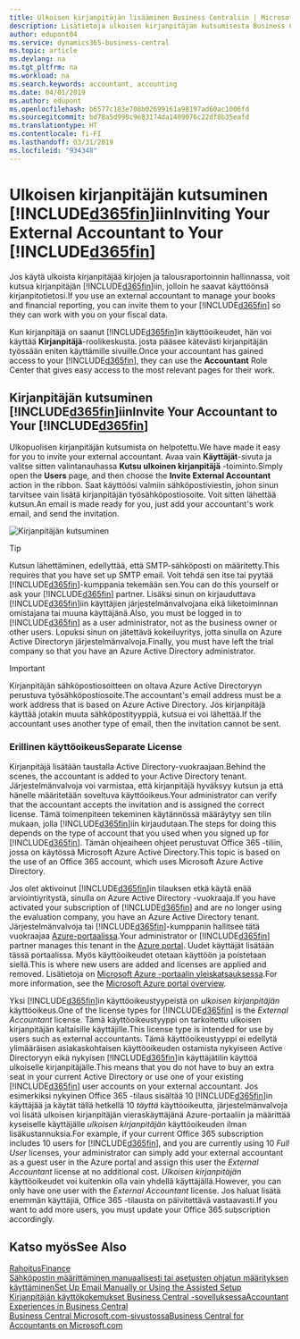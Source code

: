 ```yaml
---
title: Ulkoisen kirjanpitäjän lisääminen Business Centraliin | Microsoft Docs
description: Lisätietoja ulkoisen kirjanpitäjän kutsumisesta Business Central -sovellukseen.
author: edupont04
ms.service: dynamics365-business-central
ms.topic: article
ms.devlang: na
ms.tgt_pltfrm: na
ms.workload: na
ms.search.keywords: accountant, accounting
ms.date: 04/01/2019
ms.author: edupont
ms.openlocfilehash: b6577c183e708b02699161a98197ad60ac1006fd
ms.sourcegitcommit: bd78a5d990c9e83174da1409076c22df8b35eafd
ms.translationtype: HT
ms.contentlocale: fi-FI
ms.lasthandoff: 03/31/2019
ms.locfileid: "934348"
---
```

# <a name="inviting-your-external-accountant-to-your-included365finincludesd365finmdmd"></a><span data-ttu-id="c1177-103">Ulkoisen kirjanpitäjän kutsuminen [!INCLUDE[d365fin](includes/d365fin_md.md)]iin</span><span class="sxs-lookup"><span data-stu-id="c1177-103">Inviting Your External Accountant to Your [!INCLUDE[d365fin](includes/d365fin_md.md)]</span></span>
<span data-ttu-id="c1177-104">Jos käytä ulkoista kirjanpitäjää kirjojen ja talousraportoinnin hallinnassa, voit kutsua kirjanpitäjän [!INCLUDE[d365fin](includes/d365fin_md.md)]iin, jolloin he saavat käyttöönsä kirjanpitotietosi.</span><span class="sxs-lookup"><span data-stu-id="c1177-104">If you use an external accountant to manage your books and financial reporting, you can invite them to your [!INCLUDE[d365fin](includes/d365fin_md.md)] so they can work with you on your fiscal data.</span></span>

<span data-ttu-id="c1177-105">Kun kirjanpitäjä on saanut [!INCLUDE[d365fin](includes/d365fin_md.md)]in käyttöoikeudet, hän voi käyttää **Kirjanpitäjä**-roolikeskusta. josta pääsee kätevästi kirjanpitäjän työssään eniten käyttämille sivuille.</span><span class="sxs-lookup"><span data-stu-id="c1177-105">Once your accountant has gained access to your [!INCLUDE[d365fin](includes/d365fin_md.md)], they can use the **Accountant** Role Center that gives easy access to the most relevant pages for their work.</span></span>  

## <a name="invite-your-accountant-to-your-included365finincludesd365finmdmd"></a><span data-ttu-id="c1177-106">Kirjanpitäjän kutsuminen [!INCLUDE[d365fin](includes/d365fin_md.md)]iin</span><span class="sxs-lookup"><span data-stu-id="c1177-106">Invite Your Accountant to Your [!INCLUDE[d365fin](includes/d365fin_md.md)]</span></span>

<span data-ttu-id="c1177-107">Ulkopuolisen kirjanpitäjän kutsumista on helpotettu.</span><span class="sxs-lookup"><span data-stu-id="c1177-107">We have made it easy for you to invite your external accountant.</span></span> <span data-ttu-id="c1177-108">Avaa vain **Käyttäjät**-sivuta ja valitse sitten valintanauhassa **Kutsu ulkoinen kirjanpitäjä** -toiminto.</span><span class="sxs-lookup"><span data-stu-id="c1177-108">Simply open the **Users** page, and then choose the **Invite External Accountant** action in the ribbon.</span></span> <span data-ttu-id="c1177-109">Saat käyttöösi valmiin sähköpostiviestin, johon sinun tarvitsee vain lisätä kirjanpitäjän työsähköpostiosoite. Voit sitten lähettää kutsun.</span><span class="sxs-lookup"><span data-stu-id="c1177-109">An email is made ready for you, just add your accountant's work email, and send the invitation.</span></span>  

![Kirjanpitäjän kutsuminen](./media/finance-invite-accountant/invite-accountant.png)

> [!TIP]  
>  <span data-ttu-id="c1177-111">Kutsun lähettäminen, edellyttää, että SMTP-sähköposti on määritetty.</span><span class="sxs-lookup"><span data-stu-id="c1177-111">This requires that you have set up SMTP email.</span></span> <span data-ttu-id="c1177-112">Voit tehdä sen itse tai pyytää [!INCLUDE[d365fin](includes/d365fin_md.md)]-kumppania tekemään sen.</span><span class="sxs-lookup"><span data-stu-id="c1177-112">You can do this yourself or ask your [!INCLUDE[d365fin](includes/d365fin_md.md)] partner.</span></span> <span data-ttu-id="c1177-113">Lisäksi sinun on kirjauduttava [!INCLUDE[d365fin](includes/d365fin_md.md)]iin käyttäjien järjestelmänvalvojana eikä liiketoiminnan omistajana tai muuna käyttäjänä.</span><span class="sxs-lookup"><span data-stu-id="c1177-113">Also, you must be logged in to [!INCLUDE[d365fin](includes/d365fin_md.md)] as a user administrator, not as the business owner or other users.</span></span> <span data-ttu-id="c1177-114">Lopuksi sinun on jätettävä kokeiluyritys, jotta sinulla on Azure Active Directoryn järjestelmänvalvoja.</span><span class="sxs-lookup"><span data-stu-id="c1177-114">Finally, you must have left the trial company so that you have an Azure Active Directory administrator.</span></span>  

> [!IMPORTANT]  
> <span data-ttu-id="c1177-115">Kirjanpitäjän sähköpostiosoitteen on oltava Azure Active Directoryyn perustuva työsähköpostiosoite.</span><span class="sxs-lookup"><span data-stu-id="c1177-115">The accountant's email address must be a work address that is based on Azure Active Directory.</span></span> <span data-ttu-id="c1177-116">Jos kirjanpitäjä käyttää jotakin muuta sähköpostityyppiä, kutsua ei voi lähettää.</span><span class="sxs-lookup"><span data-stu-id="c1177-116">If the accountant uses another type of email, then the invitation cannot be sent.</span></span>  

### <a name="separate-license"></a><span data-ttu-id="c1177-117">Erillinen käyttöoikeus</span><span class="sxs-lookup"><span data-stu-id="c1177-117">Separate License</span></span>
<span data-ttu-id="c1177-118">Kirjanpitäjä lisätään taustalla Active Directory-vuokraajaan.</span><span class="sxs-lookup"><span data-stu-id="c1177-118">Behind the scenes, the accountant is added to your Active Directory tenant.</span></span> <span data-ttu-id="c1177-119">Järjestelmänvalvoja voi varmistaa, että kirjanpitäjä hyväksyy kutsun ja että hänelle määritetään soveltuva käyttöoikeus.</span><span class="sxs-lookup"><span data-stu-id="c1177-119">Your administrator can verify that the accountant accepts the invitation and is assigned the correct license.</span></span> <span data-ttu-id="c1177-120">Tämä toimenpiteen tekeminen käytännössä määräytyy sen tilin mukaan, jolla [!INCLUDE[d365fin](includes/d365fin_md.md)]iin kirjaudutaan.</span><span class="sxs-lookup"><span data-stu-id="c1177-120">The steps for doing this depends on the type of account that you used when you signed up for [!INCLUDE[d365fin](includes/d365fin_md.md)].</span></span> <span data-ttu-id="c1177-121">Tämän ohjeaiheen ohjeet perustuvat Office 365 -tiliin, jossa on käytössä Microsoft Azure Active Directory.</span><span class="sxs-lookup"><span data-stu-id="c1177-121">This topic is based on the use of an Office 365 account, which uses Microsoft Azure Active Directory.</span></span>  

<span data-ttu-id="c1177-122">Jos olet aktivoinut [!INCLUDE[d365fin](includes/d365fin_md.md)]in tilauksen etkä käytä enää arviointiyritystä, sinulla on Azure Active Directory -vuokraaja.</span><span class="sxs-lookup"><span data-stu-id="c1177-122">If you have activated your subscription of [!INCLUDE[d365fin](includes/d365fin_md.md)] and are no longer using the evaluation company, you have an Azure Active Directory tenant.</span></span> <span data-ttu-id="c1177-123">Järjestelmänvalvoja tai [!INCLUDE[d365fin](includes/d365fin_md.md)]-kumppanin hallitsee tätä vuokraajaa [Azure-portaalissa](https://portal.azure.com).</span><span class="sxs-lookup"><span data-stu-id="c1177-123">Your administrator or [!INCLUDE[d365fin](includes/d365fin_md.md)] partner manages this tenant in the [Azure portal](https://portal.azure.com).</span></span> <span data-ttu-id="c1177-124">Uudet käyttäjät lisätään tässä portaalissa. Myös käyttöoikeudet otetaan käyttöön ja poistetaan siellä.</span><span class="sxs-lookup"><span data-stu-id="c1177-124">This is where new users are added and licenses are applied and removed.</span></span> <span data-ttu-id="c1177-125">Lisätietoja on [Microsoft Azure -portaalin yleiskatsauksessa](https://docs.microsoft.com/en-us/azure/azure-portal-overview).</span><span class="sxs-lookup"><span data-stu-id="c1177-125">For more information, see the [Microsoft Azure portal overview](https://docs.microsoft.com/en-us/azure/azure-portal-overview).</span></span>  

<span data-ttu-id="c1177-126">Yksi [!INCLUDE[d365fin](includes/d365fin_md.md)]in käyttöoikeustyypeistä on *ulkoisen kirjanpitäjän* käyttöoikeus.</span><span class="sxs-lookup"><span data-stu-id="c1177-126">One of the license types for [!INCLUDE[d365fin](includes/d365fin_md.md)] is the *External Accountant* license.</span></span> <span data-ttu-id="c1177-127">Tämä käyttöoikeustyyppi on tarkoitettu ulkoisen kirjanpitäjän kaltaisille käyttäjille.</span><span class="sxs-lookup"><span data-stu-id="c1177-127">This license type is intended for use by users such as external accountants.</span></span> <span data-ttu-id="c1177-128">Tämä käyttöoikeustyyppi ei edellytä ylimääräisen asiakaskohtaisen käyttöoikeuden ostamista nykyiseen Active Directoryyn eikä nykyisen [!INCLUDE[d365fin](includes/d365fin_md.md)]in käyttäjätilin käyttöä ulkoiselle kirjanpitäjälle.</span><span class="sxs-lookup"><span data-stu-id="c1177-128">This means that you do not have to buy an extra seat in your current Active Directory or use one of your existing [!INCLUDE[d365fin](includes/d365fin_md.md)] user accounts on your external accountant.</span></span> <span data-ttu-id="c1177-129">Jos esimerkiksi nykyinen Office 365 -tilaus sisältää 10 [!INCLUDE[d365fin](includes/d365fin_md.md)]in käyttäjää ja käytät tällä hetkellä 10 *täyttä* käyttöoikeutta, järjestelmänvalvoja voi lisätä ulkoisen kirjanpitäjän vieraskäyttäjänä Azure-portaaliin ja määrittää kyseiselle käyttäjälle *ulkoisen kirjanpitäjän* käyttöoikeuden ilman lisäkustannuksia.</span><span class="sxs-lookup"><span data-stu-id="c1177-129">For example, if your current Office 365 subscription includes 10 users for [!INCLUDE[d365fin](includes/d365fin_md.md)], and you are currently using 10 *Full User* licenses, your administrator can simply add your external accountant as a guest user in the Azure portal and assign this user the *External Accountant* license at no additional cost.</span></span> <span data-ttu-id="c1177-130">*Ulkoisen kirjanpitäjän* käyttöoikeudet voi kuitenkin olla vain yhdellä käyttäjällä.</span><span class="sxs-lookup"><span data-stu-id="c1177-130">However, you can only have one user with the *External Accountant* license.</span></span> <span data-ttu-id="c1177-131">Jos haluat lisätä enemmän käyttäjiä, Office 365 -tilausta on päivitettävä vastaavasti.</span><span class="sxs-lookup"><span data-stu-id="c1177-131">If you want to add more users, you must update your Office 365 subscription accordingly.</span></span>  

## <a name="see-also"></a><span data-ttu-id="c1177-132">Katso myös</span><span class="sxs-lookup"><span data-stu-id="c1177-132">See Also</span></span>
[<span data-ttu-id="c1177-133">Rahoitus</span><span class="sxs-lookup"><span data-stu-id="c1177-133">Finance</span></span>](finance.md)  
[<span data-ttu-id="c1177-134">Sähköpostin määrittäminen manuaalisesti tai asetusten ohjatun määrityksen käyttäminen</span><span class="sxs-lookup"><span data-stu-id="c1177-134">Set Up Email Manually or Using the Assisted Setup</span></span>](admin-how-setup-email.md)  
[<span data-ttu-id="c1177-135">Kirjanpitäjän käyttökokemukset Business Central -sovelluksessa</span><span class="sxs-lookup"><span data-stu-id="c1177-135">Accountant Experiences in Business Central </span></span>](finance-accounting.md)  
[<span data-ttu-id="c1177-136">Business Central Microsoft.com-sivustossa</span><span class="sxs-lookup"><span data-stu-id="c1177-136">Business Central for Accountants on Microsoft.com</span></span>](https://www.microsoft.com/en-us/dynamics365/financial-insights-for-accountants)  
